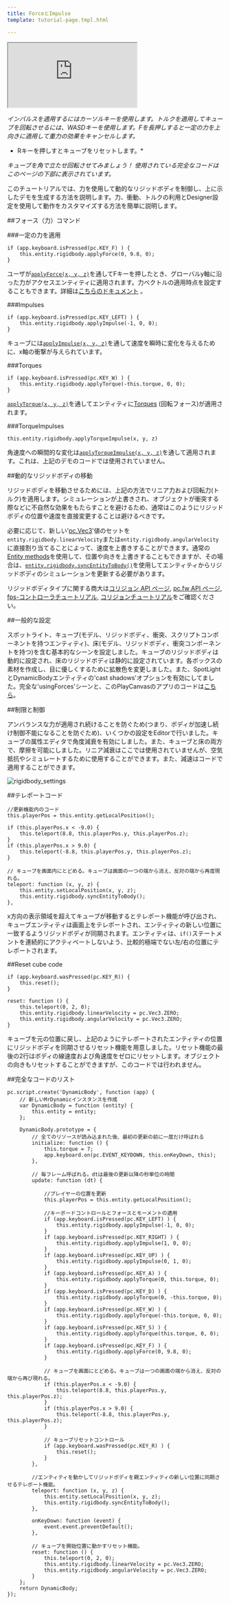 ```yaml
---
title: ForceとImpulse
template: tutorial-page.tmpl.html

---
```


<iframe src="http://apps.playcanvas.com/playcanvas/tutorials/usingForces?overlay=false"></iframe>

*インパルスを適用するにはカーソルキーを使用します。トルクを適用してキューブを回転させるには、WASDキーを使用します。Fを長押しすると一定の力を上向きに適用して重力の効果をキャンセルします。*
* Rキーを押しすとキューブをリセットします。*

*キューブを角で立たせ回転させてみましょう！*
*使用されている完全なコードはこのページの下部に表示されています。*

このチュートリアルでは、力を使用して動的なリジッドボディを制御し、上に示したデモを生成する方法を説明します。力、衝動、トルクの利用とDesigner設定を使用して動作をカスタマイズする方法を簡単に説明します。

##フォース（力）コマンド

###一定の力を適用
~~~javascript~~~
if (app.keyboard.isPressed(pc.KEY_F) ) {
    this.entity.rigidbody.applyForce(0, 9.8, 0);
}
~~~
ユーザが[`applyForce(x, y, z)`][1]を通してFキーを押したとき、グローバルy軸に沿った力がアクセスエンティティに適用されます。力ベクトルの適用時点を設定することもできます。詳細は[こちらのドキュメント][2] 。

###Impulses
~~~javascript~~~
if (app.keyboard.isPressed(pc.KEY_LEFT) ) {
    this.entity.rigidbody.applyImpulse(-1, 0, 0);
}

~~~
キューブには[`applyImpulse(x, y, z)`][3]を通して速度を瞬時に変化を与えるために、x軸の衝撃が与えられています。

###Torques
~~~javascript~~~
if (app.keyboard.isPressed(pc.KEY_W) ) {
    this.entity.rigidbody.applyTorque(-this.torque, 0, 0);
}
~~~
 [`applyTorque(x, y, z)`][4]を通してエンティティに[Torques](https://en.wikipedia.org/wiki/Torque) (回転フォース)が適用されます。

###TorqueImpulses
~~~javascript~~~
this.entity.rigidbody.applyTorqueImpulse(x, y, z)
~~~
角速度への瞬間的な変化は[`applyTorqueImpulse(x, y, z)`][5]を通して適用されます。これは、上記のデモのコードでは使用されていません。

##動的なリジッドボディの移動

リジッドボディを移動させるためには、上記の方法でリニア力および回転力(トルク)を適用します。シミュレーションが上書きされ、オブジェクトが衝突する際などに不自然な効果をもたらすことを避けるため、通常はこのようにリジッドボディの位置や速度を直接変更することは避けるべきです。

必要に応じて、新しい'[pc.Vec3][6]'値のセットを`entity.rigidbody.linearVelocity`または`entity.rigidbody.angularVelocity`に直接割り当てることによって、速度を上書きすることができます。通常の[Entity methods][7]を使用して、位置や向きを上書きすることもできますが、その場合は、[`entity.rigidbody.syncEntityToBody()`][7]を使用してエンティティからリジッドボディのシミュレーションを更新する必要があります。

リジッドボディタイプに関する商大は[コリジョン API ページ][8], [pc.fw API ページ][9], [fps-コントローラチュートリアル][11], [コリジョンチュートリアル][10]をご確認ください。

##一般的な設定

スポットライト、キューブ(モデル、リジッドボディ、衝突、スクリプトコンポーネントを持つエンティティ)、床(モデル、リジッドボディ、衝突コンポーネントを持つ)を含む基本的なシーンを設定しました。キューブのリジッドボディは動的に設定され、床のリジッドボディは静的に設定されています。各ボックスの素材を作成し、目に優しくするために拡散色を変更しました。また、SpotLightとDynamicBodyエンティティの'cast shadows'オプションを有効にしてました。完全な'usingForces'シーンと、このPlayCanvasのアプリのコードは[こちら][12]。

##制限と制御

アンバランスな力が適用され続けることを防ぐため(つまり、ボディが加速し続け制御不能になることを防ぐため)、いくつかの設定をEditorで行いました。キューブの属性エディタで角度減衰を有効にしました。また、キューブと床の両方で、摩擦を可能にしました。リニア減衰はここでは使用されていませんが、空気抵抗やシミュレートするために使用することができます。また、減速はコードで適用することができます。

<img src="/images/tutorials/forces/rigidbody_settings.jpg" alt="rigidbody_settings"/>

##テレポートコード
~~~js~~~
//更新機能内のコード
this.playerPos = this.entity.getLocalPosition();
~~~
~~~javascript~~~
if (this.playerPos.x < -9.0) {
    this.teleport(8.8, this.playerPos.y, this.playerPos.z);
}
if (this.playerPos.x > 9.0) {
    this.teleport(-8.8, this.playerPos.y, this.playerPos.z);
}
~~~
~~~javascript~~~
// キューブを画面内にとどめる。キューブは画面の一つの端から消え、反対の端から再度現れる。
teleport: function (x, y, z) {
    this.entity.setLocalPosition(x, y, z);
    this.entity.rigidbody.syncEntityToBody();
},
~~~

x方向の表示領域を超えてキューブが移動するとテレポート機能が呼び出され、キューブエンティティは画面上をテレポートされ、エンティティの新しい位置に一致するようリジッドボディが同期されます。エンティティは、`if()`ステートメントを連続的にアクティベートしないよう、比較的極端でない左/右の位置にテレポートされます。

##Reset cube code
~~~javascript~~~
if (app.keyboard.wasPressed(pc.KEY_R)) {
    this.reset();
}
~~~
~~~javascript~~~
reset: function () {
    this.teleport(0, 2, 0);
    this.entity.rigidbody.linearVelocity = pc.Vec3.ZERO;
    this.entity.rigidbody.angularVelocity = pc.Vec3.ZERO;
}
~~~

キューブを元の位置に戻し、上記のようにテレポートされたエンティティの位置にリジッドボディを同期させるリセット機能を用意しました。リセット機能の最後の2行はボディの線速度および角速度をゼロにリセットします。オブジェクトの向きもリセットすることができますが、このコードでは行われません。

##完全なコードのリスト

~~~javascript~~~
pc.script.create('DynamicBody', function (app) {
    // 新しいMrDynamicインスタンスを作成
    var DynamicBody = function (entity) {
        this.entity = entity;
    };

    DynamicBody.prototype = {
        // 全てのリソースが読み込まれた後、最初の更新の前に一度だけ呼ばれる
        initialize: function () {
            this.torque = 7;
            app.keyboard.on(pc.EVENT_KEYDOWN, this.onKeyDown, this);
        },

        // 毎フレーム呼ばれる。dtは最後の更新以降の秒単位の時間
        update: function (dt) {

            //プレイヤーの位置を更新
            this.playerPos = this.entity.getLocalPosition();

            //キーボードコントロールとフォースとモーメントの適用
            if (app.keyboard.isPressed(pc.KEY_LEFT) ) {
                this.entity.rigidbody.applyImpulse(-1, 0, 0);
            }
            if (app.keyboard.isPressed(pc.KEY_RIGHT) ) {
                this.entity.rigidbody.applyImpulse(1, 0, 0);
            }
            if (app.keyboard.isPressed(pc.KEY_UP) ) {
                this.entity.rigidbody.applyImpulse(0, 1, 0);
            }
            if (app.keyboard.isPressed(pc.KEY_A) ) {
                this.entity.rigidbody.applyTorque(0, this.torque, 0);
            }
            if (app.keyboard.isPressed(pc.KEY_D) ) {
                this.entity.rigidbody.applyTorque(0, -this.torque, 0);
            }
            if (app.keyboard.isPressed(pc.KEY_W) ) {
                this.entity.rigidbody.applyTorque(-this.torque, 0, 0);
            }
            if (app.keyboard.isPressed(pc.KEY_S) ) {
                this.entity.rigidbody.applyTorque(this.torque, 0, 0);
            }
            if (app.keyboard.isPressed(pc.KEY_F) ) {
                this.entity.rigidbody.applyForce(0, 9.8, 0);
            }

            // キューブを画面にとどめる。キューブは一つの画面の端から消え、反対の端から再び現れる。
            if (this.playerPos.x < -9.0) {
                this.teleport(8.8, this.playerPos.y, this.playerPos.z);
            }
            if (this.playerPos.x > 9.0) {
                this.teleport(-8.8, this.playerPos.y, this.playerPos.z);
            }

            // キューブリセットコントロール
            if (app.keyboard.wasPressed(pc.KEY_R) ) {
                this.reset();
            }
        },

        //エンティティを動かしてリジッドボディを親エンティティの新しい位置に同期させるテレポート機能。
        teleport: function (x, y, z) {
            this.entity.setLocalPosition(x, y, z);
            this.entity.rigidbody.syncEntityToBody();
        },

        onKeyDown: function (event) {
            event.event.preventDefault();
        },

        // キューブを開始位置に動かすリセット機能。
        reset: function () {
            this.teleport(0, 2, 0);
            this.entity.rigidbody.linearVelocity = pc.Vec3.ZERO;
            this.entity.rigidbody.angularVelocity = pc.Vec3.ZERO;
        }
    };
    return DynamicBody;
});
~~~

[1]: /engine/api/stable/symbols/pc.RigidBodyComponent.html#applyForce
[2]: /engine/api/stable/symbols/pc.RigidBodyComponent.html#applyForce
[3]: /engine/api/stable/symbols/pc.RigidBodyComponent.html#applyImpulse
[4]: /engine/api/stable/symbols/pc.RigidBodyComponent.html#applyTorque
[5]: /engine/api/stable/symbols/pc.RigidBodyComponent.html#applyTorqueImpulse
[7]: /tutorials/beginner/manipulating-entities/
[6]: /engine/api/stable/symbols/pc.Vec3.html
[7]: /engine/api/stable/symbols/pc.RigidBodyComponent.html#syncEntityToBody
[8]: /engine/api/stable/symbols/pc.CollisionComponent.html
[9]: /engine/api/stable/symbols/pc.html
[10]: /tutorials/intermediate/collision-and-triggers/
[11]: /tutorials/advanced/fps-controller/
[12]: https://playcanvas.com/project/186/overview/tutorials

